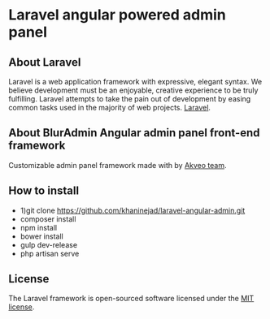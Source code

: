 # Laravel angular powered admin panel

## About Laravel

Laravel is a web application framework with expressive, elegant syntax. We believe development must be an enjoyable, creative experience to be truly fulfilling. Laravel attempts to take the pain out of development by easing common tasks used in the majority of web projects. [Laravel](http://laravel.com/).

## About BlurAdmin Angular admin panel front-end framework
Customizable admin panel framework made with by [Akveo team](http://akveo.com/).

## How to install
* 1)git clone https://github.com/khaninejad/laravel-angular-admin.git
* composer install
* npm install
* bower install
* gulp dev-release
* php artisan serve



## License

The Laravel framework is open-sourced software licensed under the [MIT license](http://opensource.org/licenses/MIT).
